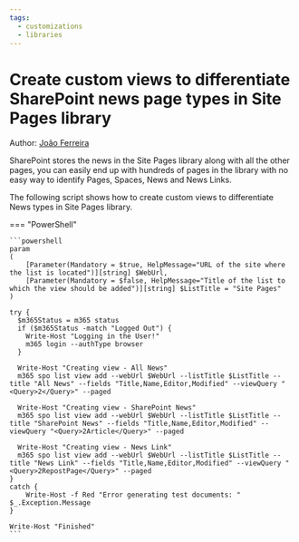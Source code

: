 ```yaml
---
tags:
  - customizations
  - libraries
---
```


# Create custom views to differentiate SharePoint news page types in Site Pages library

Author: [João Ferreira](https://sharepoint.handsontek.net/2020/08/23/effectively-manage-sharepoint-news-part-1/)

SharePoint stores the news in the Site Pages library along with all the other pages, you can easily end up with hundreds of pages in the library with no easy way to identify Pages, Spaces, News and News Links.

The following script shows how to create custom views to differentiate News types in Site Pages library.

=== "PowerShell"

    ```powershell
    param
    (
        [Parameter(Mandatory = $true, HelpMessage="URL of the site where the list is located")][string] $WebUrl,
        [Parameter(Mandatory = $false, HelpMessage="Title of the list to which the view should be added")][string] $ListTitle = "Site Pages"
    )

    try {
      $m365Status = m365 status
      if ($m365Status -match "Logged Out") {
        Write-Host "Logging in the User!"
        m365 login --authType browser
      }

      Write-Host "Creating view - All News"
      m365 spo list view add --webUrl $WebUrl --listTitle $ListTitle --title "All News" --fields "Title,Name,Editor,Modified" --viewQuery "<Query>2</Query>" --paged

      Write-Host "Creating view - SharePoint News"
      m365 spo list view add --webUrl $WebUrl --listTitle $ListTitle --title "SharePoint News" --fields "Title,Name,Editor,Modified" --viewQuery "<Query>2Article</Query>" --paged

      Write-Host "Creating view - News Link"
      m365 spo list view add --webUrl $WebUrl --listTitle $ListTitle --title "News Link" --fields "Title,Name,Editor,Modified" --viewQuery "<Query>2RepostPage</Query>" --paged
    }
    catch {
        Write-Host -f Red "Error generating test documents: " $_.Exception.Message
    }

    Write-Host "Finished"
    ```
